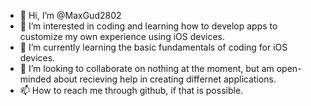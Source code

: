 - 👋 Hi, I’m @MaxGud2802
- 👀 I’m interested in coding and learning how to develop apps to customize my own experience using iOS devices.
- 🌱 I’m currently learning the basic fundamentals of coding for iOS devices.
- 💞️ I’m looking to collaborate on nothing at the moment, but am open-minded about recieving help in creating differnet applications.
- 📫 How to reach me through github, if that is possible. 

<!---
MaxGud2802/MaxGud2802 is a ✨ special ✨ repository because its `README.md` (this file) appears on your GitHub profile.
You can click the Preview link to take a look at your changes.
--->
